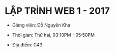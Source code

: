 LẬP TRỈNH WEB 1 - 2017
======================

* Giảng viên: Đỗ Nguyên Kha

* Thời gian: Thứ hai, 03:10PM - 05:50PM 

* Địa điểm: C43